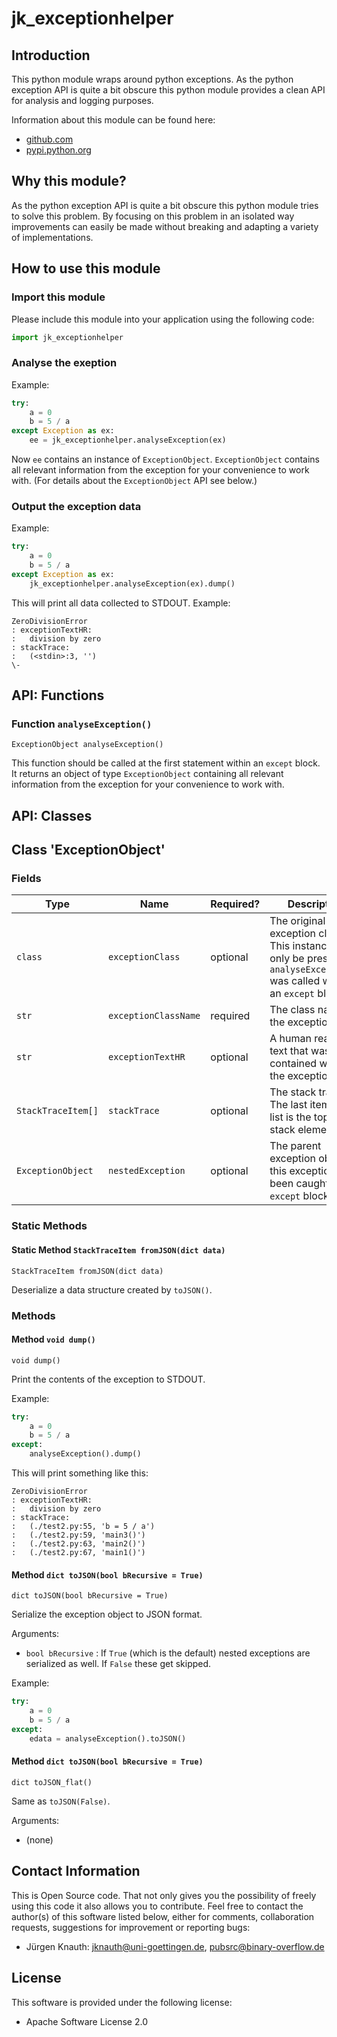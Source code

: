 jk_exceptionhelper
==================

Introduction
------------

This python module wraps around python exceptions. As the python exception API is quite a bit obscure this python module provides a clean API for analysis and logging purposes.

Information about this module can be found here:

* [github.com](https://github.com/jkpubsrc/python-module-jk-exceptionhelper)
* [pypi.python.org](https://pypi.python.org/pypi/jk_exceptionhelper)

Why this module?
----------------

As the python exception API is quite a bit obscure this python module tries to solve this problem. By focusing on this problem in an isolated way improvements can easily be made without breaking and adapting a variety of implementations.

How to use this module
----------------------

### Import this module

Please include this module into your application using the following code:

```python
import jk_exceptionhelper
```

### Analyse the exeption

Example:

```python
try:
	a = 0
	b = 5 / a
except Exception as ex:
	ee = jk_exceptionhelper.analyseException(ex)
```

Now `ee` contains an instance of `ExceptionObject`. `ExceptionObject` contains all relevant information from the exception for your convenience to work with. (For details about the `ExceptionObject` API see below.)

### Output the exception data

Example:

```python
try:
	a = 0
	b = 5 / a
except Exception as ex:
	jk_exceptionhelper.analyseException(ex).dump()
```

This will print all data collected to STDOUT. Example:

```
ZeroDivisionError
: exceptionTextHR:
:	division by zero
: stackTrace:
:	(<stdin>:3, '')
\-
```

API: Functions
--------------

### Function `analyseException()`

`ExceptionObject analyseException()`

This function should be called at the first statement within an `except` block. It returns an object of type `ExceptionObject` containing all relevant information from the exception for your convenience to work with.

API: Classes
------------

## Class 'ExceptionObject'

### Fields

| Type	| Name	| Required?	| Description	|
| ----- | ----- | --------- | ------------- |
| `class`				| `exceptionClass`		| optional	| The original exception class. This instance will only be present if `analyseException()` was called within an `except` block.	|
| `str`					| `exceptionClassName`	| required	| The class name of the exception.														|
| `str`					| `exceptionTextHR`		| optional	| A human readable text that was contained within the exception.						|
| `StackTraceItem[]`	| `stackTrace`			| optional	| The stack trace. The last item of the list is the topmost stack element.				|
| `ExceptionObject`		| `nestedException`		| optional	| The parent exception object if this exception has been caught in an `except` block.	|

### Static Methods

#### Static Method `StackTraceItem fromJSON(dict data)`

`StackTraceItem fromJSON(dict data)`

Deserialize a data structure created by `toJSON()`.

### Methods

#### Method `void dump()`

`void dump()`

Print the contents of the exception to STDOUT.

Example:

```python
try:
	a = 0
	b = 5 / a
except:
	analyseException().dump()
```

This will print something like this:

```
ZeroDivisionError
: exceptionTextHR:
:	division by zero
: stackTrace:
:	(./test2.py:55, 'b = 5 / a')
:	(./test2.py:59, 'main3()')
:	(./test2.py:63, 'main2()')
:	(./test2.py:67, 'main1()')
```

#### Method `dict toJSON(bool bRecursive = True)`

`dict toJSON(bool bRecursive = True)`

Serialize the exception object to JSON format.

Arguments:

* `bool bRecursive` : If `True` (which is the default) nested exceptions are serialized as well. If `False` these get skipped.

Example:

```python
try:
	a = 0
	b = 5 / a
except:
	edata = analyseException().toJSON()
```

#### Method `dict toJSON(bool bRecursive = True)`

`dict toJSON_flat()`

Same as `toJSON(False)`.

Arguments:

* (none)

Contact Information
-------------------

This is Open Source code. That not only gives you the possibility of freely using this code it also
allows you to contribute. Feel free to contact the author(s) of this software listed below, either
for comments, collaboration requests, suggestions for improvement or reporting bugs:

* Jürgen Knauth: jknauth@uni-goettingen.de, pubsrc@binary-overflow.de

License
-------

This software is provided under the following license:

* Apache Software License 2.0



